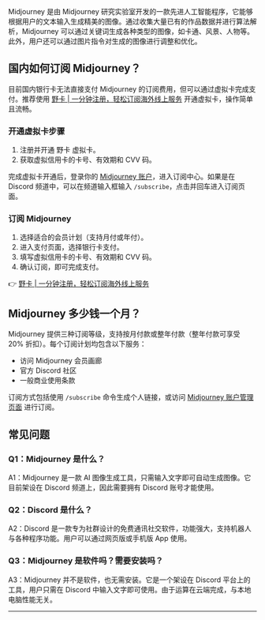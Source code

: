 Midjourney 是由 Midjourney 研究实验室开发的一款先进人工智能程序，它能够根据用户的文本输入生成精美的图像。通过收集大量已有的作品数据并进行算法解析，Midjourney 可以通过关键词生成各种类型的图像，如卡通、风景、人物等。此外，用户还可以通过图片指令对生成的图像进行调整和优化。

## 国内如何订阅 Midjourney？

目前国内银行卡无法直接支付 Midjourney 的订阅费用，但可以通过虚拟卡完成支付。推荐使用 [野卡 | 一分钟注册，轻松订阅海外线上服务](https://bit.ly/bewildcard) 开通虚拟卡，操作简单且流畅。

### 开通虚拟卡步骤

1. 注册并开通 野卡 虚拟卡。
2. 获取虚拟信用卡的卡号、有效期和 CVV 码。

完成虚拟卡开通后，登录你的 [Midjourney 账户](https://www.midjourney.com/explore)，进入订阅中心。如果是在 Discord 频道中，可以在频道输入框输入 `/subscribe`，点击并回车进入订阅页面。

### 订阅 Midjourney

1. 选择适合的会员计划（支持月付或年付）。
2. 进入支付页面，选择银行卡支付。
3. 填写虚拟信用卡的卡号、有效期和 CVV 码。
4. 确认订阅，即可完成支付。

👉 [野卡 | 一分钟注册，轻松订阅海外线上服务](https://bit.ly/bewildcard)

## Midjourney 多少钱一个月？

Midjourney 提供三种订阅等级，支持按月付款或整年付款（整年付款可享受 20% 折扣）。每个订阅计划均包含以下服务：

- 访问 Midjourney 会员画廊
- 官方 Discord 社区
- 一般商业使用条款

订阅方式包括使用 `/subscribe` 命令生成个人链接，或访问 [Midjourney 账户管理页面](https://www.midjourney.com/account) 进行订阅。

## 常见问题

### Q1：Midjourney 是什么？

A1：Midjourney 是一款 AI 图像生成工具，只需输入文字即可自动生成图像。它目前架设在 Discord 频道上，因此需要拥有 Discord 账号才能使用。

### Q2：Discord 是什么？

A2：Discord 是一款专为社群设计的免费通讯社交软件，功能强大，支持机器人与各种程序功能。用户可以通过网页版或手机版 App 使用。

### Q3：Midjourney 是软件吗？需要安装吗？

A3：Midjourney 并不是软件，也无需安装。它是一个架设在 Discord 平台上的工具，用户只需在 Discord 中输入文字即可使用。由于运算在云端完成，与本地电脑性能无关。

---